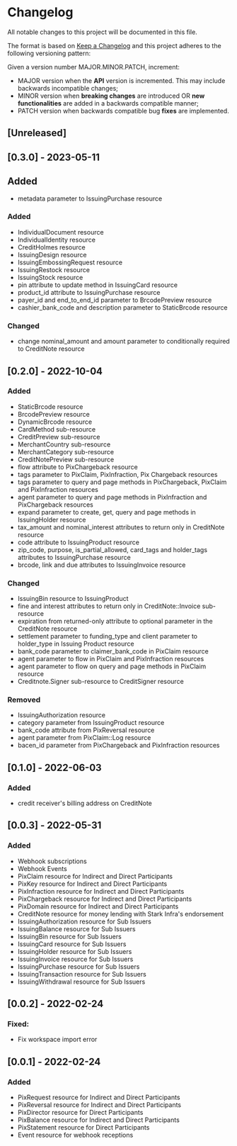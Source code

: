 # Changelog

All notable changes to this project will be documented in this file.

The format is based on [Keep a Changelog](https://keepachangelog.com/en/1.0.0/)
and this project adheres to the following versioning pattern:

Given a version number MAJOR.MINOR.PATCH, increment:

- MAJOR version when the **API** version is incremented. This may include backwards incompatible changes;
- MINOR version when **breaking changes** are introduced OR **new functionalities** are added in a backwards compatible manner;
- PATCH version when backwards compatible bug **fixes** are implemented.


## [Unreleased]

## [0.3.0] - 2023-05-11
## Added
- metadata parameter to IssuingPurchase resource

### Added
- IndividualDocument resource
- IndividualIdentity resource
- CreditHolmes resource
- IssuingDesign resource
- IssuingEmbossingRequest resource
- IssuingRestock resource
- IssuingStock resource
- pin attribute to update method in IssuingCard resource
- product_id attribute to IssuingPurchase resource
- payer_id and end_to_end_id parameter to BrcodePreview resource
- cashier_bank_code and description parameter to StaticBrcode resource
### Changed
- change nominal_amount and amount parameter to conditionally required to CreditNote resource

## [0.2.0] - 2022-10-04
### Added
- StaticBrcode resource
- BrcodePreview resource
- DynamicBrcode resource
- CardMethod sub-resource
- CreditPreview sub-resource
- MerchantCountry sub-resource
- MerchantCategory sub-resource
- CreditNotePreview sub-resource
- flow attribute to PixChargeback resource
- tags parameter to PixClaim, PixInfraction, Pix Chargeback resources
- tags parameter to query and page methods in PixChargeback, PixClaim and PixInfraction resources
- agent parameter to query and page methods in PixInfraction and PixChargeback resources
- expand parameter to create, get, query and page methods in IssuingHolder resource
- tax_amount and nominal_interest attributes to return only in CreditNote resource
- code attribute to IssuingProduct resource
- zip_code, purpose, is_partial_allowed, card_tags and holder_tags attributes to IssuingPurchase resource
- brcode, link and due attributes to IssuingInvoice resource
### Changed
- IssuingBin resource to IssuingProduct
- fine and interest attributes to return only in CreditNote::Invoice sub-resource
- expiration from returned-only attribute to optional parameter in the CreditNote resource
- settlement parameter to funding_type and client parameter to holder_type in Issuing Product resource
- bank_code parameter to claimer_bank_code in PixClaim resource
- agent parameter to flow in PixClaim and PixInfraction resources
- agent parameter to flow on query and page methods in PixClaim resource
- Creditnote.Signer sub-resource to CreditSigner resource
### Removed
- IssuingAuthorization resource
- category parameter from IssuingProduct resource
- bank_code attribute from PixReversal resource
- agent parameter from PixClaim::Log resource
- bacen_id parameter from PixChargeback and PixInfraction resources

## [0.1.0] - 2022-06-03
### Added
- credit receiver's billing address on CreditNote

## [0.0.3] - 2022-05-31
### Added
- Webhook subscriptions
- Webhook Events
- PixClaim resource for Indirect and Direct Participants
- PixKey resource for Indirect and Direct Participants
- PixInfraction resource for Indirect and Direct Participants
- PixChargeback resource for Indirect and Direct Participants
- PixDomain resource for Indirect and Direct Participants
- CreditNote resource for money lending with Stark Infra's endorsement
- IssuingAuthorization resource for Sub Issuers
- IssuingBalance resource for Sub Issuers
- IssuingBin resource for Sub Issuers
- IssuingCard resource for Sub Issuers
- IssuingHolder resource for Sub Issuers
- IssuingInvoice resource for Sub Issuers
- IssuingPurchase resource for Sub Issuers
- IssuingTransaction resource for Sub Issuers
- IssuingWithdrawal resource for Sub Issuers

## [0.0.2] - 2022-02-24
### Fixed:
- Fix workspace import error

## [0.0.1] - 2022-02-24
### Added
- PixRequest resource for Indirect and Direct Participants
- PixReversal resource for Indirect and Direct Participants
- PixDirector resource for Direct Participants
- PixBalance resource for Indirect and Direct Participants
- PixStatement resource for Direct Participants
- Event resource for webhook receptions

